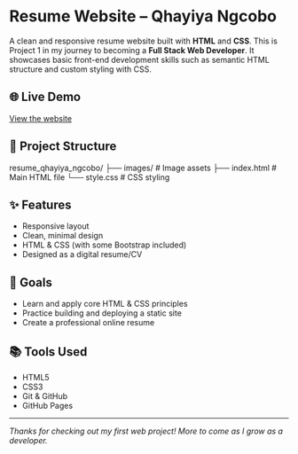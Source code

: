 # Resume Website – Qhayiya Ngcobo

A clean and responsive resume website built with **HTML** and **CSS**. This is Project 1 in my journey to becoming a **Full Stack Web Developer**.
It showcases basic front-end development skills such as semantic HTML structure and custom styling with CSS.

## 🌐 Live Demo

[View the website](https://qhayiyangcobo.github.io/resume_qhayiya_ngcobo/)

## 📁 Project Structure
resume_qhayiya_ngcobo/
├── images/ # Image assets
├── index.html # Main HTML file
└── style.css # CSS styling

## ✨ Features

- Responsive layout
- Clean, minimal design
- HTML & CSS (with some Bootstrap included)
- Designed as a digital resume/CV

## 🎯 Goals

- Learn and apply core HTML & CSS principles
- Practice building and deploying a static site
- Create a professional online resume

## 📚 Tools Used

- HTML5
- CSS3
- Git & GitHub
- GitHub Pages

---

_Thanks for checking out my first web project! More to come as I grow as a developer._
